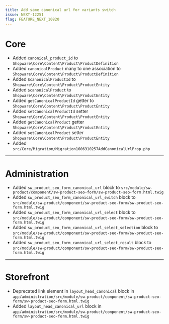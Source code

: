 ```yaml
---
title: Add same canonical url for variants switch
issue: NEXT-12251
flag: FEATURE_NEXT_10820
---
```

# Core
* Added `canonical_product_id` to `Shopware\Core\Content\Product\ProductDefinition`
* Added `canonicalProduct` many to one association to `Shopware\Core\Content\Product\ProductDefinition`
* Added `$canonicalProductId` to `Shopware\Core\Content\Product\ProductEntity`
* Added `$canonicalProduct` to `Shopware\Core\Content\Product\ProductEntity`
* Added `getCanonicalProductId` getter to `Shopware\Core\Content\Product\ProductEntity`
* Added `setCanonicalProductId` setter `Shopware\Core\Content\Product\ProductEntity`
* Added `getCanonicalProduct` getter `Shopware\Core\Content\Product\ProductEntity`
* Added `setCanonicalProduct` setter `Shopware\Core\Content\Product\ProductEntity`
* Added `src/Core/Migration/Migration1606310257AddCanonicalUrlProp.php`
___
# Administration
* Added `sw_product_seo_form_canonical_url` block to `src/module/sw-product/component/sw-product-seo-form/sw-product-seo-form.html.twig`
* Added `sw_product_seo_form_canonical_url_switch` block to `src/module/sw-product/component/sw-product-seo-form/sw-product-seo-form.html.twig`
* Added `sw_product_seo_form_canonical_url_select` block to `src/module/sw-product/component/sw-product-seo-form/sw-product-seo-form.html.twig`
* Added `sw_product_seo_form_canonical_url_select_selection` block to `src/module/sw-product/component/sw-product-seo-form/sw-product-seo-form.html.twig`
* Added `sw_product_seo_form_canonical_url_select_result` block to `src/module/sw-product/component/sw-product-seo-form/sw-product-seo-form.html.twig`
___
# Storefront
* Deprecated link element in `layout_head_canonical` block in `app/administration/src/module/sw-product/component/sw-product-seo-form/sw-product-seo-form.html.twig`
* Added `layout_head_canonical_url` block in `app/administration/src/module/sw-product/component/sw-product-seo-form/sw-product-seo-form.html.twig`
